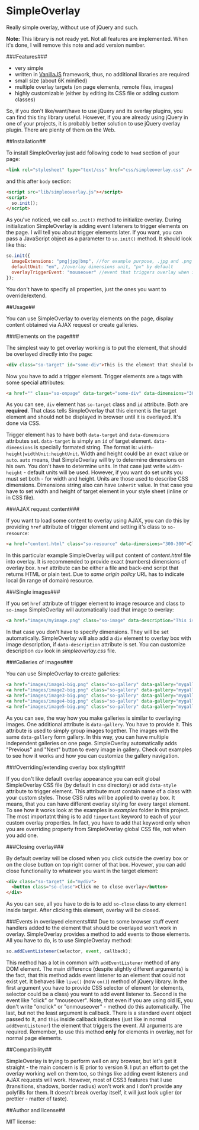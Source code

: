SimpleOverlay
=============

Really simple overlay, without use of jQuery and such.

__Note:__ This library is not ready yet. Not all features are implemented. When it's done, I will remove this note and add version number.

###Features###
- very simple
- written in [VanillaJS](http://vanilla-js.com/ "VanillaJS") framework, thus, no additional libraries are required
- small size (about 6K minified)
- multiple overlay targets (on page elements, remote files, images)
- highly customizable (either by editing its CSS file or adding custom classes)

So, if you don't like/want/have to use jQuery and its overlay plugins, you can find this tiny library useful. However, if you are already using jQuery in one of your projects, it is probably better solution to use jQuery overlay plugin. There are plenty of them on the Web.

##Installation##

To install SimpleOverlay just add following code to `head` section of your page:
```html
<link rel="stylesheet" type="text/css" href="css/simpleoverlay.css" />
```
and this after `body` section:
```html
<script src="lib/simpleoverlay.js"></script>
<script>
  so.init();
</script>   
```
As you've noticed, we call `so.init()` method to initialize overlay. During initialization SimpleOverlay
is adding event listeners to trigger elements on the page. I will tell you about trigger elements later. 
If you want, you can pass a JavaScript object as a parameter to `so.init()` method. It should look like this:
```javascript
so.init({
  imageExtensions: "png|jpg|bmp", //for example purpose, .jpg and .png are set by default
  defaultUnit: "em", //overlay dimensions unit, "px" by default
  overlayTriggerEvent: "mouseover" //event that triggers overlay when it happens on trigger element, "click" by default
});
```
You don't have to specify all properties, just the ones you want to override/extend.

##Usage##

You can use SimpleOverlay to overlay elements on the page, display content obtained via AJAX request or create galleries.

###Elements on the page###

The simplest way to get overlay working is to put the element, that should be overlayed directly into the page:
```html
<div class="so-target" id="some-div">This is the element that should be overlayed</div>
```
Now you have to add a trigger element. Trigger elements are `a` tags with some special attributes:
```html
<a href="" class="so-onpage" data-target="some-div" data-dimensions="300-300|px:px">Click to get overlay</a>
```
As you can see, `div` element has `so-target` class and `id` attribute. Both are __required__. That class tells SimpleOverlay that this element is the target
element and should not be displayed in browser until it is overlayed. It's done via CSS.

Trigger element has to have both `data-target` and `data-dimensions` attributes set. `data-target` is simply an `id` of target element. `data-dimensions` is specially formated string.
The format is: `width-height|widthUnit:heightUnit`. Width and height could be an exact value or `auto`. `auto` means, that SimpleOverlay will try to determine dimensions on his own. 
You don't have to determine units. In that case just write `width-height` - default units will be used. However, if you want do set units you must set both - for width and height. Units are those used to describe CSS dimensions. Dimensions string also can have `inherit` value. In that case you have to set width and height of target element in your style sheet (inline or in CSS file).

###AJAX request content###

If you want to load some content to overlay using AJAX, you can do this by providing `href` attribute of trigger element and setting it's class to `so-resource`:
```html
<a href="content.html" class="so-resource" data-dimensions="300-300">Click to display remote content</a>
```
In this particular example SimpleOverlay will put content of _content.html_ file into overlay. It is recommended to provide exact (numbers) dimensions of overlay box. `href` attribute can be either a file and back-end script that returns HTML or plain text.
Due to _same origin policy_ URL has to indicate local (in range of domain) resource.

###Single images###

If you set `href` attribute of trigger element to image resource and class to `so-image` SimpleOverlay will automatically load that image to overlay:
```html
<a href="images/myimage.png" class="so-image" data-description="This is my image">Click to display my image in overlay</a>
```
In that case you don't have to specify dimensions. They will be set automatically. SimpleOverlay will also add a `div` element to overlay box with image description, if `data-description` attribute is set. You can customize description `div` look in _simpleoverlay.css_ file.

###Galleries of images###

You can use SimpleOverlay to create galleries:

```html
<a href="images/image1-big.png" class="so-gallery" data-gallery="mygallery"><img src="thumb1.png" /></a>
<a href="images/image2-big.png" class="so-gallery" data-gallery="mygallery"><img src="thumb2.png" /></a>
<a href="images/image3-big.png" class="so-gallery" data-gallery="mygallery"><img src="thumb3.png" /></a>
<a href="images/image4-big.png" class="so-gallery" data-gallery="mygallery"><img src="thumb4.png" /></a>
<a href="images/image5-big.png" class="so-gallery" data-gallery="mygallery"><img src="thumb5.png" /></a>
```
As you can see, the way how you make galleries is similar to overlaying images. One additional attribute is `data-gallery`.
You have to provide it. This attribute is used to simply group images together. The images with the same `data-gallery` form gallery. In this way, you can have multiple independent galleries on one page. SimpleOverlay automatically adds "Previous" and "Next" button to every image in gallery. Check out examples to see how it works and how you can customize the gallery navigation.

###Overriding/extending overlay box styling###

If you don't like default overlay appearance you can edit global SimpleOverlay CSS file (by default in _css_ directory) or add `data-style` attribute to trigger element. This attribute must contain name of a class with your custom styles. Those CSS rules will be applied to overlay box. It means, that you can have different overlay styling for every target element. To see how it works look at the examples in _examples_ folder in this project. The most importatnt thing is to add `!important` keyword to each of your custom overlay properties. In fact, you have to add that keyword only when you are overriding property from SimpleOverlay global CSS file, not when you add one.

###Closing overlay###

By default overlay will be closed when you click outside the overlay box or on the close button on top right corner of that box. Hovewer, you can add close functionality to whatever you want in the target element:
```html
<div class="so-target" id="mydiv">
  <button class="so-close">Click me to close overlay</button>
</div>
```
As you can see, all you have to do is to add `so-close` class to any element inside target. After clicking this element, overlay will be closed.

###Events in overlayed elements###
Due to some browser stuff event handlers added to the element that should be overlayed won't work in overlay. SimpleOverlay provides a method to add events to those elements. All you have to do, is to use SimpleOverlay method:
```javascript
so.addEventListener(selector, event, callback);
```
This method has a lot in common with `addEventListener` method of any DOM element. The main difference (despite slightly different arguments) is the fact, that this method adds event listener to an element that could not exist yet. It behaves like `live()` (now `on()`) method of jQuery library. In the first argument you have to provide CSS selector of element (or elements, selector could be a class) you want to add event listener to. Second is the event like "click" or "mouseover". Note, that even if you are using old IE, you don't write "onclick" or "onmouseover" - method do this automatically. The last, but not the least argument is callback. There is a standard event object passed to it, and `this` inside callback indicates (just like in normal `addEventListener`) the element that triggers the event. All arguments are required. Remember, to use this method __only__ for elements in overlay, not for normal page elements.

##Compatibility##

SimpleOverlay is trying to perform well on any browser, but let's get it straight - the main concern is IE prior to version 9. I put an effort to get the overlay working well on them too, so things like adding event listeners and AJAX requests will work. However, most of CSS3 features that I use (transitions, shadows, border radius) won't work and I don't provide any polyfills for them. It doesn't break overlay itself, it will just look uglier (or prettier - matter of taste).

##Author and license##

MIT license:
